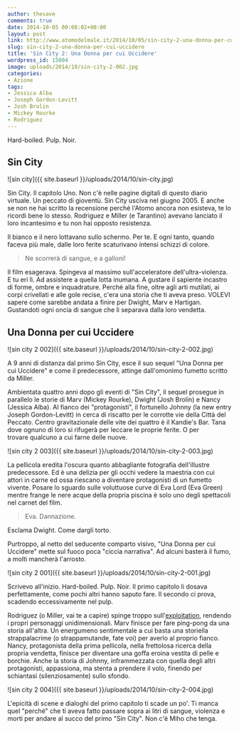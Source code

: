 ```yaml
---
author: thesave
comments: true
date: 2014-10-05 00:08:02+00:00
layout: post
link: http://www.atomodelmale.it/2014/10/05/sin-city-2-una-donna-per-cui-uccidere/
slug: sin-city-2-una-donna-per-cui-uccidere
title: 'Sin City 2: Una Donna per cui Uccidere'
wordpress_id: 15004
image: uploads/2014/10/sin-city-2-002.jpg
categories:
- Azione
tags:
- Jessica Alba
- Joseph Gordon-Levitt
- Josh Brolin
- Mickey Rourke
- Rodriguez
---
```


Hard-boiled. Pulp. Noir.

## Sin City

![sin city]({{ site.baseurl }}/uploads/2014/10/sin-city.jpg)

Sin City. Il capitolo Uno. Non c'è nelle pagine digitali di questo diario virtuale. Un peccato di gioventù. Sin City usciva nel giugno 2005. E anche se non ne hai scritto la recensione perché l'Atomo ancora non esisteva, te lo ricordi bene lo stesso. Rodriguez e Miller (e Tarantino) avevano lanciato il loro incantesimo e tu non hai opposto resistenza.

Il bianco e il nero lottavano sullo schermo. Per te. E ogni tanto, quando faceva più male, dalle loro ferite scaturivano intensi schizzi di colore.

<blockquote>
  Ne scorrerà di sangue, e a galloni!
</blockquote>

Il film esagerava. Spingeva al massimo sull'acceleratore dell'ultra-violenza. E tu eri lì. Ad assistere a quella lotta inumana. A gustare il sapiente incastro di forme, ombre e inquadrature. Perché alla fine, oltre agli arti mutilati, ai corpi crivellati e alle gole recise, c'era una storia che ti aveva preso. VOLEVI sapere come sarebbe andata a finire per Dwight, Marv e Hartigan. Gustandoti ogni oncia di sangue che li separava dalla loro vendetta.

## Una Donna per cui Uccidere

![sin city 2 002]({{ site.baseurl }}/uploads/2014/10/sin-city-2-002.jpg)

A 9 anni di distanza dal primo Sin City, esce il suo sequel "Una Donna per cui Uccidere" e come il predecessore, attinge dall'omonimo fumetto scritto da Miller.

Ambientata quattro anni dopo gli eventi di "Sin City", il sequel prosegue in parallelo le storie di Marv (Mickey Rourke), Dwight (Josh Brolin) e Nancy (Jessica Alba). Al fianco dei "protagonisti", il fortunello Johnny (la new entry Joseph Gordon-Levitt) in cerca di riscatto per le corrotte vie della Città del Peccato. Centro gravitazionale delle vite dei quattro è il Kandie's Bar. Tana dove ognuno di loro si rifugerà per leccare le proprie ferite. O per trovare qualcuno a cui farne delle nuove.

![sin city 2 003]({{ site.baseurl }}/uploads/2014/10/sin-city-2-003.jpg)

La pellicola eredita l'oscura quanto abbagliante fotografia dell'illustre predecessore. Ed è una delizia per gli occhi vedere la maestria con cui attori in carne ed ossa riescano a diventare protagonisti di un fumetto vivente. Posare lo sguardo sulle voluttuose curve di Eva Lord (Eva Green) mentre frange le nere acque della propria piscina è solo uno degli spettacoli nel carnet del film.

<blockquote>
  Eva. Dannazione.
</blockquote>

Esclama Dwight. Come dargli torto.

Purtroppo, al netto del seducente comparto visivo, "Una Donna per cui Uccidere" mette sul fuoco poca "ciccia narrativa". Ad alcuni basterà il fumo, a molti mancherà l'arrosto.

![sin city 2 001]({{ site.baseurl }}/uploads/2014/10/sin-city-2-001.jpg)

Scrivevo all'inizio. Hard-boiled. Pulp. Noir. Il primo capitolo li dosava perfettamente, come pochi altri hanno saputo fare. Il secondo ci prova, scadendo eccessivamente nel pulp.

Rodriguez (o Miller, vai te a capire) spinge troppo sull'[exploitation](http://it.wikipedia.org/wiki/Film_d'exploitation), rendendo i propri personaggi unidimensionali. Marv finisce per fare ping-pong da una storia all'altra. Un energumeno sentimentale a cui basta una storiella strappalacrime (o strappamutande, fate voi) per averlo al proprio fianco. Nancy, protagonista della prima pellicola, nella frettolosa ricerca della propria vendetta, finisce per diventare una goffa eroina vestita di pelle e borchie. Anche la storia di Johnny, inframmezzata con quella degli altri protagonisti, appassiona, ma stenta a prendere il volo, finendo per schiantasi (silenziosamente) sullo sfondo.

![sin city 2 004]({{ site.baseurl }}/uploads/2014/10/sin-city-2-004.jpg)

L'epicità di scene e dialoghi del primo capitolo ti scade un po'. Ti manca quel "perché" che ti aveva fatto passare sopra ai litri di sangue, violenza e morti per andare al succo del primo "Sin City". Non c'è Miho che tenga.
